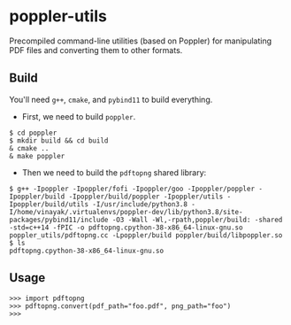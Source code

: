 # poppler-utils

Precompiled command-line utilities (based on Poppler) for manipulating PDF files and converting them to other formats.

## Build

You'll need `g++`, `cmake`, and `pybind11` to build everything.

- First, we need to build `poppler`.

```
$ cd poppler
$ mkdir build && cd build
& cmake ..
& make poppler
```

- Then we need to build the `pdftopng` shared library:

```
$ g++ -Ipoppler -Ipoppler/fofi -Ipoppler/goo -Ipoppler/poppler -Ipoppler/build -Ipoppler/build/poppler -Ipoppler/utils -Ipoppler/build/utils -I/usr/include/python3.8 -I/home/vinayak/.virtualenvs/poppler-dev/lib/python3.8/site-packages/pybind11/include -O3 -Wall -Wl,-rpath,poppler/build: -shared -std=c++14 -fPIC -o pdftopng.cpython-38-x86_64-linux-gnu.so poppler_utils/pdftopng.cc -Lpoppler/build poppler/build/libpoppler.so
$ ls
pdftopng.cpython-38-x86_64-linux-gnu.so
```

## Usage

```
>>> import pdftopng
>>> pdftopng.convert(pdf_path="foo.pdf", png_path="foo")
>>>
```
